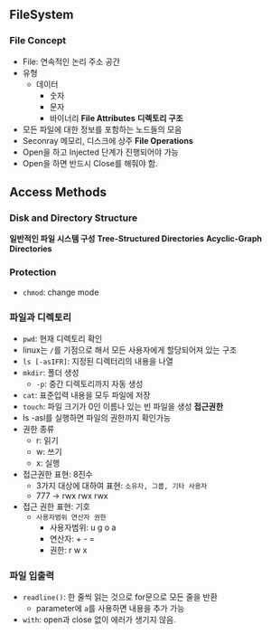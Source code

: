 ## FileSystem

### File Concept
- File: 연속적인 논리 주소 공간
- 유형
  - 데이터
    - 숫자
    - 문자
    - 바이너리
**File Attributes**
**디렉토리 구조**
- 모든 파일에 대한 정보를 포함하는 노드들의 모음
- Seconray 메모리, 디스크에 상주
**File Operations**
- Open을 하고 Injected 단계가 진행되어야 가능
- Open을 하면 반드시 Close를 해줘야 함.

## Access Methods

### Disk and Directory Structure
**일반적인 파일 시스템 구성**
**Tree-Structured Directories**
**Acyclic-Graph Directories**

### Protection
- `chmod`: change mode

### 파일과 디렉토리
- `pwd`: 현재 디렉토리 확인
- linux는 `/`를 기점으로 해서 모든 사용자에게 할당되어져 있는 구조
- `ls [-asIFR]`: 지정된 디렉터리의 내용을 나열
- `mkdir`: 폴더 생성
  - `-p`: 중간 디렉토리까지 자동 생성
- `cat`: 표준입력 내용을 모두 파일에 저장
- `touch`: 파일 크기가 0인 이름나 있는 빈 파일을 생성
**접근권한**
- ls -asl를 실행하면 파일의 권한까지 확인가능
- 권한 종류
  - r: 읽기
  - w: 쓰기
  - x: 실행
- 접근권한 표현: 8진수
  - 3가지 대상에 대하여 표현: `소유자, 그룹, 기타 사용자`
  - 777 -> rwx rwx rwx
- 접근 권한 표현: 기호
  - `사용자범위 연산자 권한`
    - 사용자범위: u g o a
    - 연산자: + - =
    - 권한: r w x

### 파일 입출력
- `readline()`: 한 줄씩 읽는 것으로 for문으로 모든 줄을 반환
  - parameter에 `a`를 사용하면 내용을 추가 가능
- `with`: open과 close 없이 에러가 생기지 않음.